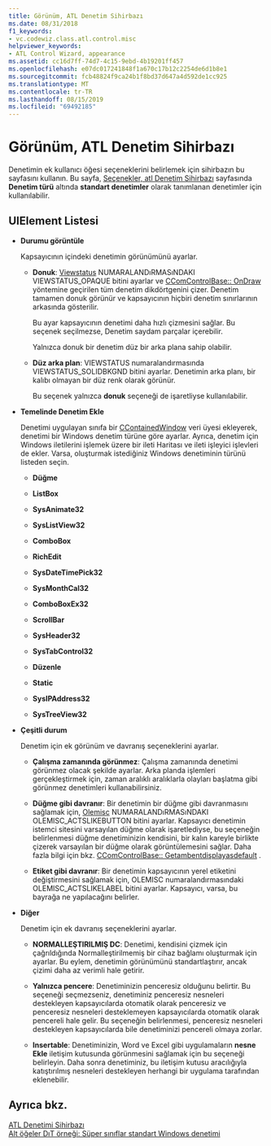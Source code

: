```yaml
---
title: Görünüm, ATL Denetim Sihirbazı
ms.date: 08/31/2018
f1_keywords:
- vc.codewiz.class.atl.control.misc
helpviewer_keywords:
- ATL Control Wizard, appearance
ms.assetid: cc16d7ff-74d7-4c15-9ebd-4b19201ff457
ms.openlocfilehash: e07dc017241848f1a670c17b12c2254de6d1b8e1
ms.sourcegitcommit: fcb48824f9ca24b1f8bd37d647a4d592de1cc925
ms.translationtype: MT
ms.contentlocale: tr-TR
ms.lasthandoff: 08/15/2019
ms.locfileid: "69492185"
---
```

# <a name="appearance-atl-control-wizard"></a>Görünüm, ATL Denetim Sihirbazı

Denetimin ek kullanıcı öğesi seçeneklerini belirlemek için sihirbazın bu sayfasını kullanın. Bu sayfa, [Seçenekler, atl Denetim Sihirbazı](../../atl/reference/options-atl-control-wizard.md) sayfasında **Denetim türü** altında **standart denetimler** olarak tanımlanan denetimler için kullanılabilir.

## <a name="uielement-list"></a>UIElement Listesi

- **Durumu görüntüle**

   Kapsayıcının içindeki denetimin görünümünü ayarlar.

   - **Donuk**: [Viewstatus](/windows/win32/api/ocidl/ne-ocidl-viewstatus) NUMARALANDıRMASıNDAKI VIEWSTATUS_OPAQUE bitini ayarlar ve [CComControlBase:: OnDraw](../../atl/reference/ccomcontrolbase-class.md#ondraw) yöntemine geçirilen tüm denetim dikdörtgenini çizer. Denetim tamamen donuk görünür ve kapsayıcının hiçbiri denetim sınırlarının arkasında gösterilir.

      Bu ayar kapsayıcının denetimi daha hızlı çizmesini sağlar. Bu seçenek seçilmezse, Denetim saydam parçalar içerebilir.

      Yalnızca donuk bir denetim düz bir arka plana sahip olabilir.

   - **Düz arka plan**: VIEWSTATUS numaralandırmasında VIEWSTATUS_SOLIDBKGND bitini ayarlar. Denetimin arka planı, bir kalıbı olmayan bir düz renk olarak görünür.

      Bu seçenek yalnızca **donuk** seçeneği de işaretliyse kullanılabilir.

- **Temelinde Denetim Ekle**

   Denetimi uygulayan sınıfa bir [CContainedWindow](ccontainedwindowt-class.md) veri üyesi ekleyerek, denetimi bir Windows denetim türüne göre ayarlar. Ayrıca, denetim için Windows iletilerini işlemek üzere bir ileti Haritası ve ileti işleyici işlevleri de ekler. Varsa, oluşturmak istediğiniz Windows denetiminin türünü listeden seçin.

   - **Düğme**

   - **ListBox**

   - **SysAnimate32**

   - **SysListView32**

   - **ComboBox**

   - **RichEdit**

   - **SysDateTimePick32**

   - **SysMonthCal32**

   - **ComboBoxEx32**

   - **ScrollBar**

   - **SysHeader32**

   - **SysTabControl32**

   - **Düzenle**

   - **Static**

   - **SysIPAddress32**

   - **SysTreeView32**

- **Çeşitli durum**

   Denetim için ek görünüm ve davranış seçeneklerini ayarlar.

   - **Çalışma zamanında görünmez**: Çalışma zamanında denetimi görünmez olacak şekilde ayarlar. Arka planda işlemleri gerçekleştirmek için, zaman aralıklı aralıklarla olayları başlatma gibi görünmez denetimleri kullanabilirsiniz.

   - **Düğme gibi davranır**: Bir denetimin bir düğme gibi davranmasını sağlamak için, [Olemisc](/windows/win32/api/oleidl/ne-oleidl-olemisc) NUMARALANDıRMASıNDAKI OLEMISC_ACTSLIKEBUTTON bitini ayarlar. Kapsayıcı denetimin istemci sitesini varsayılan düğme olarak işaretlediyse, bu seçeneğin belirlenmesi düğme denetiminizin kendisini, bir kalın kareyle birlikte çizerek varsayılan bir düğme olarak görüntülemesini sağlar. Daha fazla bilgi için bkz. [CComControlBase:: Getambentdisplayasdefault](../../atl/reference/ccomcontrolbase-class.md#getambientdisplayasdefault) .

   - **Etiket gibi davranır**: Bir denetimin kapsayıcının yerel etiketini değiştirmesini sağlamak için, OLEMISC numaralandırmasındaki OLEMISC_ACTSLIKELABEL bitini ayarlar. Kapsayıcı, varsa, bu bayrağa ne yapılacağını belirler.

- **Diğer**

   Denetim için ek davranış seçeneklerini ayarlar.

   - **NORMALLEŞTIRILMIŞ DC**: Denetimi, kendisini çizmek için çağrıldığında Normalleştirilmemiş bir cihaz bağlamı oluşturmak için ayarlar. Bu eylem, denetimin görünümünü standartlaştırır, ancak çizimi daha az verimli hale getirir.

   - **Yalnızca pencere**: Denetiminizin penceresiz olduğunu belirtir. Bu seçeneği seçmezseniz, denetiminiz penceresiz nesneleri destekleyen kapsayıcılarda otomatik olarak penceresiz ve penceresiz nesneleri desteklemeyen kapsayıcılarda otomatik olarak pencereli hale gelir. Bu seçeneğin belirlenmesi, penceresiz nesneleri destekleyen kapsayıcılarda bile denetiminizi pencereli olmaya zorlar.

   - **Insertable**: Denetiminizin, Word ve Excel gibi uygulamaların **nesne Ekle** iletişim kutusunda görünmesini sağlamak için bu seçeneği belirleyin. Daha sonra denetiminiz, bu iletişim kutusu aracılığıyla katıştırılmış nesneleri destekleyen herhangi bir uygulama tarafından eklenebilir.

## <a name="see-also"></a>Ayrıca bkz.

[ATL Denetimi Sihirbazı](../../atl/reference/atl-control-wizard.md)<br/>
[Alt öğeler DıT örneği: Süper sınıflar standart Windows denetimi](https://github.com/Microsoft/VCSamples/tree/master/VC2008Samples/ATL/Controls/SubEdit)
